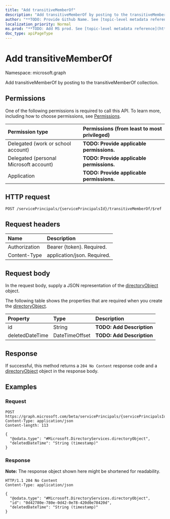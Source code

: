 ```yaml
---
title: "Add transitiveMemberOf"
description: "Add transitiveMemberOf by posting to the transitiveMemberOf collection."
author: "**TODO: Provide Github Name. See [topic-level metadata reference](https://msgo.azurewebsites.net/add/document/guidelines/metadata.html#topic-level-metadata)**"
localization_priority: Normal
ms.prod: "**TODO: Add MS prod. See [topic-level metadata reference](https://msgo.azurewebsites.net/add/document/guidelines/metadata.html#topic-level-metadata)**"
doc_type: apiPageType
---
```


# Add transitiveMemberOf
Namespace: microsoft.graph

Add transitiveMemberOf by posting to the transitiveMemberOf collection.

## Permissions
One of the following permissions is required to call this API. To learn more, including how to choose permissions, see [Permissions](/graph/permissions-reference).

|Permission type|Permissions (from least to most privileged)|
|:---|:---|
|Delegated (work or school account)|**TODO: Provide applicable permissions.**|
|Delegated (personal Microsoft account)|**TODO: Provide applicable permissions.**|
|Application|**TODO: Provide applicable permissions.**|

## HTTP request

<!-- {
  "blockType": "ignored"
}
-->
``` http
POST /servicePrincipals/{servicePrincipalsId}/transitiveMemberOf/$ref
```

## Request headers
|Name|Description|
|:---|:---|
|Authorization|Bearer {token}. Required.|
|Content-Type|application/json. Required.|

## Request body
In the request body, supply a JSON representation of the [directoryObject](../resources/directoryobject.md) object.

The following table shows the properties that are required when you create the [directoryObject](../resources/directoryobject.md).

|Property|Type|Description|
|:---|:---|:---|
|id|String|**TODO: Add Description**|
|deletedDateTime|DateTimeOffset|**TODO: Add Description**|



## Response

If successful, this method returns a `204 No Content` response code and a [directoryObject](../resources/directoryobject.md) object in the response body.

## Examples

### Request
<!-- {
  "blockType": "request",
  "name": "create_directoryobject_from_directoryobjects"
}
-->
``` http
POST https://graph.microsoft.com/beta/servicePrincipals/{servicePrincipalsId}/transitiveMemberOf/$ref
Content-Type: application/json
Content-length: 113

{
  "@odata.type": "#Microsoft.DirectoryServices.directoryObject",
  "deletedDateTime": "String (timestamp)"
}
```


### Response
**Note:** The response object shown here might be shortened for readability.
<!-- {
  "blockType": "response",
  "truncated": true,
  "@odata.type": "Microsoft.DirectoryServices.directoryObject"
}
-->
``` http
HTTP/1.1 204 No Content
Content-Type: application/json

{
  "@odata.type": "#Microsoft.DirectoryServices.directoryObject",
  "id": "0d42780e-780e-0d42-0e78-420d0e78420d",
  "deletedDateTime": "String (timestamp)"
}
```

